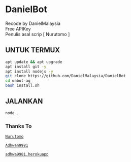 # DanielBot

Recode by DanielMalaysia
<br>
Free APIKey
<br>
Penulis asal scrip [ Nurutomo ]

## UNTUK TERMUX

```bash
apt update && apt upgrade
apt install git -y
apt install nodejs -y
git clone https://github.com/DanielMalaysia/DanielBot
cd wabot-aq
bash install.sh
```

## JALANKAN

```bash
node .
```

### Thanks To
[`Nurutomo`](https://github.com/Nurutomo)

[`Adhwan9981`](https://github.com/Adhwa9981)

[`adhwa9981.herokuapp`](http://adhwa9981.herokuapp.com/)
